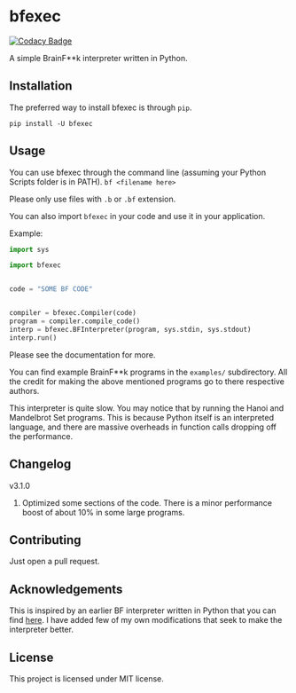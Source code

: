 # bfexec

[![Codacy Badge](https://api.codacy.com/project/badge/Grade/97d726aca2da45709e8ec6c2375ecc44)](https://www.codacy.com/manual/anishjewalikar/bfexec?utm_source=github.com&utm_medium=referral&utm_content=NightShade256/bfexec&utm_campaign=Badge_Grade)

A simple BrainF\*\*k interpreter written in Python.

## Installation

The preferred way to install bfexec is through `pip`.

`pip install -U bfexec`

## Usage

You can use bfexec through the command line (assuming your Python Scripts folder is in PATH).
`bf <filename here>`

Please only use files with `.b` or `.bf` extension.

You can also import `bfexec` in your code and use it in your application.

Example:

```python
import sys

import bfexec


code = "SOME BF CODE"


compiler = bfexec.Compiler(code)
program = compiler.compile_code()
interp = bfexec.BFInterpreter(program, sys.stdin, sys.stdout)
interp.run()
```

Please see the documentation for more.

You can find example BrainF\*\*k programs in the `examples/` subdirectory.
All the credit for making the above mentioned programs go to there respective authors.

This interpreter is quite slow. You may notice that by running the Hanoi and Mandelbrot Set programs.
This is because Python itself is an interpreted language, and there are massive overheads in function calls
dropping off the performance.

## Changelog

v3.1.0

1. Optimized some sections of the code. There is a minor performance boost of about 10% in some large programs.

## Contributing

Just open a pull request.

## Acknowledgements

This is inspired by an earlier BF interpreter written in Python that you can find [here](https://github.com/Shubbler/PyFuck).
I have added few of my own modifications that seek to make the interpreter better.

## License

This project is licensed under MIT license.

